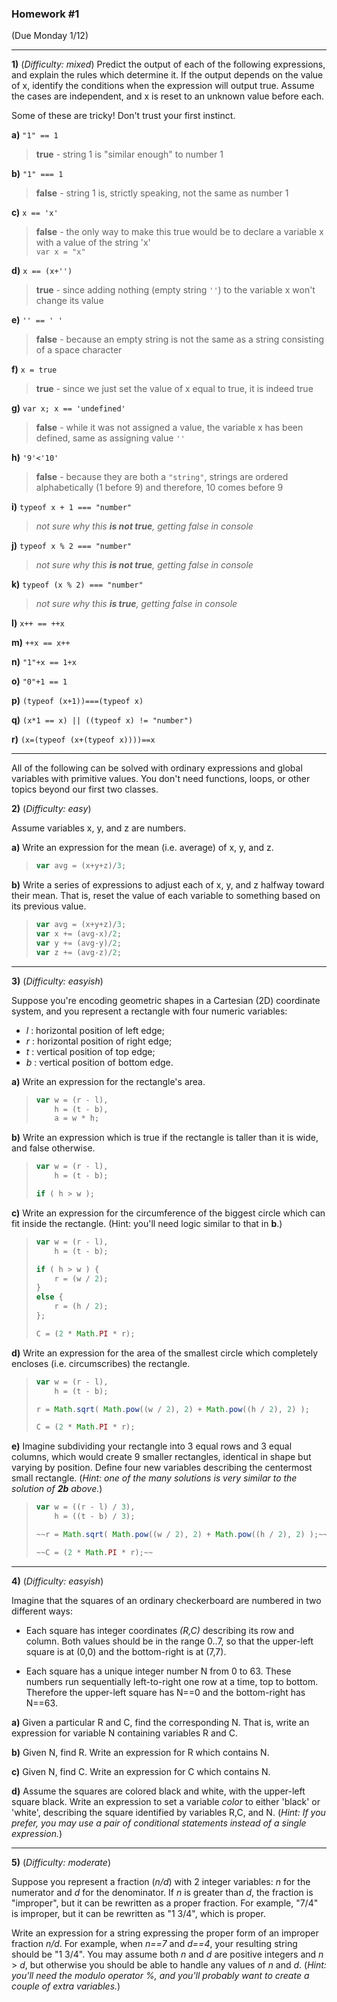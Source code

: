 ### Homework #1

(Due Monday 1/12)

---

**1)** (_Difficulty: mixed_)
Predict the output of each of the following expressions, and explain the rules which determine it.
If the output depends on the value of x, identify the conditions when the expression will output true.  Assume the cases are independent, and x is reset to an unknown value before each.

Some of these are tricky!  Don't trust your first instinct.

**a)** `"1" == 1`<br />
> **true** - string 1 is "similar enough" to number 1<br />

**b)** `"1" === 1`<br />
> **false** - string 1 is, strictly speaking, not the same as number 1<br />

**c)** `x == 'x'`<br />
> **false** - the only way to make this true would be to declare a variable x with a value of the string 'x'<br />
> `var x = "x"`<br />

**d)** `x == (x+'')`<br />
> **true** - since adding nothing (empty string `''`) to the variable x won't change its value<br />

**e)** `'' == ' '`<br />
> **false** - because an empty string is not the same as a string consisting of a space character<br />

**f)** `x = true`<br />
> **true** - since we just set the value of x equal to true, it is indeed true<br />

**g)** `var x; x == 'undefined'`
> **false** - while it was not assigned a value, the variable x has been defined, same as assigning value `''`<br />

**h)** `'9'<'10'`<br />
> **false** - because they are both a `"string"`, strings are ordered alphabetically (1 before 9) and therefore, 10 comes before 9<br />

**i)** `typeof x + 1 === "number"`<br />
> *not sure why this **is not true**, getting false in console* <br />

**j)** `typeof x % 2 === "number"`<br />
> *not sure why this **is not true**, getting false in console* <br />

**k)** `typeof (x % 2) === "number"` <br />
> *not sure why this **is true**, getting false in console* <br />

**l)** `x++ == ++x`

**m)** `++x == x++`

**n)** `"1"+x == 1+x`

**o)** `"0"+1 == 1`

**p)** `(typeof (x+1))===(typeof x)`

**q)** `(x*1 == x) || ((typeof x) != "number")`

**r)** `(x=(typeof (x+(typeof x))))==x`

---

All of the following can be solved with ordinary expressions and global variables with primitive values.  You don't need functions, loops, or other topics beyond our first two classes.

 **2)** (_Difficulty: easy_)

Assume variables x, y, and z are numbers.

**a)**
Write an expression for the mean (i.e. average) of x, y, and z.<br />
> ```javascript
> var avg = (x+y+z)/3;
> ```

**b)**
Write a series of expressions to adjust each of x, y, and z halfway toward their mean.
That is, reset the value of each variable to something based on its previous value.

> ```javascript
> var avg = (x+y+z)/3;
> var x += (avg-x)/2;
> var y += (avg-y)/2;
> var z += (avg-z)/2;
> ```

---

**3)** (_Difficulty: easyish_)

Suppose you're encoding geometric shapes in a Cartesian (2D) coordinate system, and you represent a rectangle with four numeric variables:

- _l_ : horizontal position of left edge;
- _r_ : horizontal position of right edge;
- _t_ : vertical position of top edge;
- _b_ : vertical position of bottom edge.

**a)**
Write an expression for the rectangle's area.
> ```javascript
> var w = (r - l),
>     h = (t - b),
>     a = w * h;
> ```

**b)**
Write an expression which is true if the rectangle is taller than it is wide, and false otherwise.
> ```javascript
> var w = (r - l),
>     h = (t - b);
>
> if ( h > w );
> ```

**c)**
Write an expression for the circumference of the biggest circle which can fit inside the rectangle.  (Hint: you'll need logic similar to that in **b**.)
> ```javascript
> var w = (r - l),
>     h = (t - b);
>
> if ( h > w ) {
>     r = (w / 2);
> }
> else {
>     r = (h / 2);
> };
>
> C = (2 * Math.PI * r);
> ```

**d)**
Write an expression for the area of the smallest circle which completely encloses (i.e. circumscribes) the rectangle.

> ```javascript
> var w = (r - l),
>     h = (t - b);
>
> r = Math.sqrt( Math.pow((w / 2), 2) + Math.pow((h / 2), 2) );
>
> C = (2 * Math.PI * r);
> ```

**e)**
Imagine subdividing your rectangle into 3 equal rows and 3 equal columns, which would create 9 smaller rectangles, identical in shape but varying by position.
Define four new variables describing the centermost small rectangle.
(_Hint: one of the many solutions is very similar to the solution of **2b** above._)

> ```javascript
> var w = ((r - l) / 3),
>     h = ((t - b) / 3);
>
> ~~r = Math.sqrt( Math.pow((w / 2), 2) + Math.pow((h / 2), 2) );~~
>
> ~~C = (2 * Math.PI * r);~~
> ```

---

**4)** (_Difficulty: easyish_)

Imagine that the squares of an ordinary checkerboard are numbered in two different ways:

* Each square has integer coordinates _(R,C)_ describing its row and column.  Both values should be in the range 0..7, so that the upper-left square is at (0,0) and the bottom-right is at (7,7).

* Each square has a unique integer number N from 0 to 63.  These numbers run sequentially left-to-right one row at a time, top to bottom.  Therefore the upper-left square has N==0 and the bottom-right has N==63.

**a)**  Given a particular R and C, find the corresponding N.  That is, write an expression for variable N containing variables R and C.

**b)**  Given N, find R.  Write an expression for R which contains N.

**c)**  Given N, find C.  Write an expression for C which contains N.

**d)**  Assume the squares are colored black and white, with the upper-left square black.
Write an expression to set a variable _color_ to either 'black' or 'white', describing the square identified by variables R,C, and N.
(_Hint: If you prefer, you may use a pair of conditional statements instead of a single expression._)

---

**5)** (_Difficulty: moderate_)

Suppose you represent a fraction (_n/d_) with 2 integer variables: _n_ for the numerator and _d_ for the denominator.
If _n_ is greater than _d_, the fraction is "improper", but it can be rewritten as a proper fraction.  For example, "7/4" is improper, but it can be rewritten as "1 3/4", which is proper.

Write an expression for a string expressing the proper form of an improper fraction _n/d_.  For example, when _n==7_ and _d==4_, your resulting string should be "1 3/4".  You may assume both _n_ and _d_ are positive integers and _n_ > _d_, but otherwise you should be able to handle any values of _n_ and _d_.
(_Hint: you'll need the modulo operator _%_, and you'll probably want to create a couple of extra variables._)
